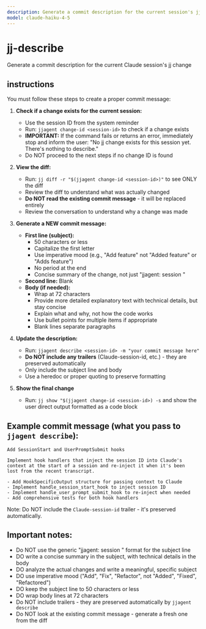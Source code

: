 ```yaml
---
description: Generate a commit description for the current session's jj change
model: claude-haiku-4-5
---
```


# jj-describe

Generate a commit description for the current Claude session's jj change

## instructions

You must follow these steps to create a proper commit message:

1. **Check if a change exists for the current session:**
   - Use the session ID from the system reminder
   - Run: `jjagent change-id <session-id>` to check if a change exists
   - **IMPORTANT:** If the command fails or returns an error, immediately stop and inform the user:
     "No jj change exists for this session yet. There's nothing to describe."
   - Do NOT proceed to the next steps if no change ID is found

2. **View the diff:**
   - Run: `jj diff -r "$(jjagent change-id <session-id>)"` to see ONLY the diff
   - Review the diff to understand what was actually changed
   - **Do NOT read the existing commit message** - it will be replaced entirely
   - Review the conversation to understand why a change was made

3. **Generate a NEW commit message:**
   - **First line (subject):**
     - 50 characters or less
     - Capitalize the first letter
     - Use imperative mood (e.g., "Add feature" not "Added feature" or "Adds feature")
     - No period at the end
     - Concise summary of the change, not just "jjagent: session <id>"
   - **Second line:** Blank
   - **Body (if needed):**
     - Wrap at 72 characters
     - Provide more detailed explanatory text with technical details, but stay concise
     - Explain what and why, not how the code works
     - Use bullet points for multiple items if appropriate
     - Blank lines separate paragraphs

4. **Update the description:**
   - Run: `jjagent describe <session-id> -m "your commit message here"`
   - **Do NOT include any trailers** (Claude-session-id, etc.) - they are preserved automatically
   - Only include the subject line and body
   - Use a heredoc or proper quoting to preserve formatting

5. **Show the final change**
   - Run: `jj show "$(jjagent change-id <session-id>) -s` and show the user direct output formatted as a code block

## Example commit message (what you pass to `jjagent describe`):

```
Add SessionStart and UserPromptSubmit hooks

Implement hook handlers that inject the session ID into Claude's
context at the start of a session and re-inject it when it's been
lost from the recent transcript.

- Add HookSpecificOutput structure for passing context to Claude
- Implement handle_session_start_hook to inject session ID
- Implement handle_user_prompt_submit_hook to re-inject when needed
- Add comprehensive tests for both hook handlers
```

Note: Do NOT include the `Claude-session-id` trailer - it's preserved automatically.

## Important notes:

- Do NOT use the generic "jjagent: session <id>" format for the subject line
- DO write a concise summary in the subject, with technical details in the body
- DO analyze the actual changes and write a meaningful, specific subject
- DO use imperative mood ("Add", "Fix", "Refactor", not "Added", "Fixed", "Refactored")
- DO keep the subject line to 50 characters or less
- DO wrap body lines at 72 characters
- Do NOT include trailers - they are preserved automatically by `jjagent describe`
- Do NOT look at the existing commit message - generate a fresh one from the diff
